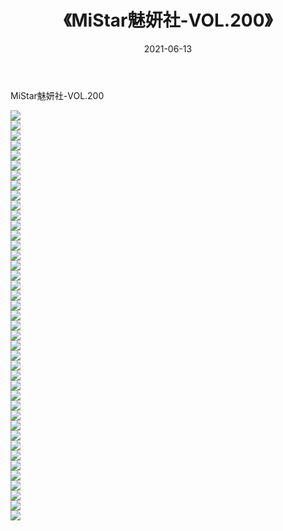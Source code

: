 ﻿---
layout: post
title:  《MiStar魅妍社-VOL.200》
date:   2021-06-13
img: http://img.660000.xyz/Sharelink/网络美图/2021/MiStar魅妍社-VOL.200/000.jpg
categories: [美女, 清纯, 唯美]
---

MiStar魅妍社-VOL.200

  ![](http://img.660000.xyz/Sharelink/网络美图/2021/MiStar魅妍社-VOL.200/001.jpg) <br> ![](http://img.660000.xyz/Sharelink/网络美图/2021/MiStar魅妍社-VOL.200/002.jpg) <br> ![](http://img.660000.xyz/Sharelink/网络美图/2021/MiStar魅妍社-VOL.200/003.jpg) <br> ![](http://img.660000.xyz/Sharelink/网络美图/2021/MiStar魅妍社-VOL.200/004.jpg) <br> ![](http://img.660000.xyz/Sharelink/网络美图/2021/MiStar魅妍社-VOL.200/005.jpg) <br> ![](http://img.660000.xyz/Sharelink/网络美图/2021/MiStar魅妍社-VOL.200/006.jpg) <br> ![](http://img.660000.xyz/Sharelink/网络美图/2021/MiStar魅妍社-VOL.200/007.jpg) <br> ![](http://img.660000.xyz/Sharelink/网络美图/2021/MiStar魅妍社-VOL.200/008.jpg) <br> ![](http://img.660000.xyz/Sharelink/网络美图/2021/MiStar魅妍社-VOL.200/009.jpg) <br> ![](http://img.660000.xyz/Sharelink/网络美图/2021/MiStar魅妍社-VOL.200/010.jpg) <br> ![](http://img.660000.xyz/Sharelink/网络美图/2021/MiStar魅妍社-VOL.200/011.jpg) <br> ![](http://img.660000.xyz/Sharelink/网络美图/2021/MiStar魅妍社-VOL.200/012.jpg) <br> ![](http://img.660000.xyz/Sharelink/网络美图/2021/MiStar魅妍社-VOL.200/013.jpg) <br> ![](http://img.660000.xyz/Sharelink/网络美图/2021/MiStar魅妍社-VOL.200/014.jpg) <br> ![](http://img.660000.xyz/Sharelink/网络美图/2021/MiStar魅妍社-VOL.200/015.jpg) <br> ![](http://img.660000.xyz/Sharelink/网络美图/2021/MiStar魅妍社-VOL.200/016.jpg) <br> ![](http://img.660000.xyz/Sharelink/网络美图/2021/MiStar魅妍社-VOL.200/017.jpg) <br> ![](http://img.660000.xyz/Sharelink/网络美图/2021/MiStar魅妍社-VOL.200/018.jpg) <br> ![](http://img.660000.xyz/Sharelink/网络美图/2021/MiStar魅妍社-VOL.200/019.jpg) <br> ![](http://img.660000.xyz/Sharelink/网络美图/2021/MiStar魅妍社-VOL.200/020.jpg) <br> ![](http://img.660000.xyz/Sharelink/网络美图/2021/MiStar魅妍社-VOL.200/021.jpg) <br> ![](http://img.660000.xyz/Sharelink/网络美图/2021/MiStar魅妍社-VOL.200/022.jpg) <br> ![](http://img.660000.xyz/Sharelink/网络美图/2021/MiStar魅妍社-VOL.200/023.jpg) <br> ![](http://img.660000.xyz/Sharelink/网络美图/2021/MiStar魅妍社-VOL.200/024.jpg) <br> ![](http://img.660000.xyz/Sharelink/网络美图/2021/MiStar魅妍社-VOL.200/025.jpg) <br> ![](http://img.660000.xyz/Sharelink/网络美图/2021/MiStar魅妍社-VOL.200/026.jpg) <br> ![](http://img.660000.xyz/Sharelink/网络美图/2021/MiStar魅妍社-VOL.200/027.jpg) <br> ![](http://img.660000.xyz/Sharelink/网络美图/2021/MiStar魅妍社-VOL.200/028.jpg) <br> ![](http://img.660000.xyz/Sharelink/网络美图/2021/MiStar魅妍社-VOL.200/029.jpg) <br> ![](http://img.660000.xyz/Sharelink/网络美图/2021/MiStar魅妍社-VOL.200/030.jpg) <br> ![](http://img.660000.xyz/Sharelink/网络美图/2021/MiStar魅妍社-VOL.200/031.jpg) <br> ![](http://img.660000.xyz/Sharelink/网络美图/2021/MiStar魅妍社-VOL.200/032.jpg) <br> ![](http://img.660000.xyz/Sharelink/网络美图/2021/MiStar魅妍社-VOL.200/033.jpg) <br> ![](http://img.660000.xyz/Sharelink/网络美图/2021/MiStar魅妍社-VOL.200/034.jpg) <br> ![](http://img.660000.xyz/Sharelink/网络美图/2021/MiStar魅妍社-VOL.200/035.jpg) <br> ![](http://img.660000.xyz/Sharelink/网络美图/2021/MiStar魅妍社-VOL.200/036.jpg) <br> ![](http://img.660000.xyz/Sharelink/网络美图/2021/MiStar魅妍社-VOL.200/037.jpg) <br> ![](http://img.660000.xyz/Sharelink/网络美图/2021/MiStar魅妍社-VOL.200/038.jpg) <br> ![](http://img.660000.xyz/Sharelink/网络美图/2021/MiStar魅妍社-VOL.200/039.jpg) <br> ![](http://img.660000.xyz/Sharelink/网络美图/2021/MiStar魅妍社-VOL.200/040.jpg) <br> ![](http://img.660000.xyz/Sharelink/网络美图/2021/MiStar魅妍社-VOL.200/041.jpg) <br>